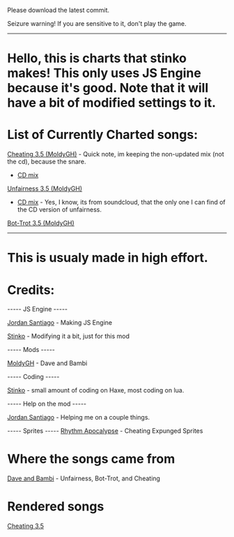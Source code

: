 Please download the latest commit.

Seizure warning! If you are sensitive to it, don't play the game.

---------------------------------------------------

# Hello, this is charts that stinko makes! This only uses JS Engine because it's good. Note that it will have a bit of modified settings to it.

# List of Currently Charted songs:

[Cheating 3.5 (MoldyGH)](https://www.youtube.com/watch?v=3M9ao4XMOnI) - Quick note, im keeping the non-updated mix (not the cd), because the snare.
- [CD mix](https://www.youtube.com/watch?v=47FjwDyywE8)

[Unfairness 3.5 (MoldyGH)](https://www.youtube.com/watch?v=lQSxG7S8NHs)
- [CD mix](https://soundcloud.com/user-874170610/moldygh-unfairness-remake-dave) - Yes, I know, its from soundcloud, that the only one I can find of the CD version of unfairness.

[Bot-Trot 3.5 (MoldyGH)](https://www.youtube.com/watch?v=6NLf0SSxDH8)

-------------------------------------------------

# This is usualy made in high effort.

# Credits:

----- JS Engine -----

[Jordan Santiago](https://www.youtube.com/@JordanSantiago) - Making JS Engine

[Stinko](https://www.youtube.com/@StinkoTheStupido) - Modifying it a bit, just for this mod

----- Mods -----

[MoldyGH](https://www.youtube.com/@MoldyGangstaHero) - Dave and Bambi

----- Coding -----

[Stinko](https://www.youtube.com/@StinkoTheStupido) - small amount of coding on Haxe, most coding on lua.

----- Help on the mod -----

[Jordan Santiago](https://www.youtube.com/@JordanSantiago) - Helping me on a couple things. 

----- Sprites -----
[Rhythm Apocalypse](https://gamebanana.com/mods/397124) - Cheating Expunged Sprites



# Where the songs came from
[Dave and Bambi](https://gamebanana.com/mods/43201) - Unfairness, Bot-Trot, and Cheating

# Rendered songs

[Cheating 3.5 ](https://www.youtube.com/watch?v=u4VlCOBMNsY)
